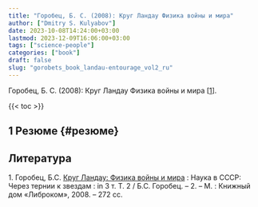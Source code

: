 ```yaml
---
title: "Горобец, Б. С. (2008): Круг Ландау Физика войны и мира"
author: ["Dmitry S. Kulyabov"]
date: 2023-10-08T14:24:00+03:00
lastmod: 2023-12-09T16:06:00+03:00
tags: ["science-people"]
categories: ["book"]
draft: false
slug: "gorobets_book_landau-entourage_vol2_ru"
---
```


Горобец, Б. С. (2008): Круг Ландау Физика войны и мира [<a href="#citeproc_bib_item_1">1</a>].

<!--more-->

{{< toc >}}


## <span class="section-num">1</span> Резюме {#резюме}

## Литература

<div class="csl-bib-body">
  <div class="csl-entry"><a id="citeproc_bib_item_1"></a>1.	Горобец, Б.С. <a href="http://libgen.li/ads.php?md5=9299c699752462fa61da10eb39987a01">Круг Ландау: Физика войны и мира</a> : Наука в СССР: Через тернии к звездам : in 3 т. Т. 2 / Б.С. Горобец. – 2. – М. : Книжный дом «Либроком», 2008. – 272 сс.</div>
</div>
